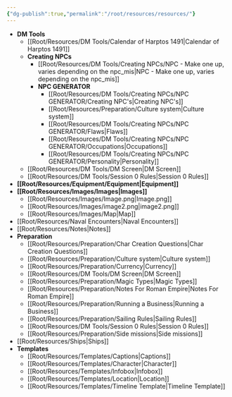 ```yaml
---
{"dg-publish":true,"permalink":"/root/resources/resources/"}
---
```



- **DM Tools**
	- [[Root/Resources/DM Tools/Calendar of Harptos 1491\|Calendar of Harptos 1491]]
	- **Creating NPCs**
		- [[Root/Resources/DM Tools/Creating NPCs/NPC - Make one up, varies depending on the npc_mis\|NPC - Make one up, varies depending on the npc_mis]]
		- **NPC GENERATOR**
			- [[Root/Resources/DM Tools/Creating NPCs/NPC GENERATOR/Creating NPC's\|Creating NPC's]]
			- [[Root/Resources/Preparation/Culture system\|Culture system]]
			- [[Root/Resources/DM Tools/Creating NPCs/NPC GENERATOR/Flaws\|Flaws]]
			- [[Root/Resources/DM Tools/Creating NPCs/NPC GENERATOR/Occupations\|Occupations]]
			- [[Root/Resources/DM Tools/Creating NPCs/NPC GENERATOR/Personality\|Personality]]
	- [[Root/Resources/DM Tools/DM Screen\|DM Screen]]
	- [[Root/Resources/DM Tools/Session 0 Rules\|Session 0 Rules]]
- **[[Root/Resources/Equipment/Equipment\|Equipment]]**
- **[[Root/Resources/Images/Images\|Images]]**
	- [[Root/Resources/Images/Image.png\|Image.png]]
	- [[Root/Resources/Images/image2.png\|image2.png]]
	- [[Root/Resources/Images/Map\|Map]]
- [[Root/Resources/Naval Encounters\|Naval Encounters]]
- [[Root/Resources/Notes\|Notes]]
- **Preparation**
	- [[Root/Resources/Preparation/Char Creation Questions\|Char Creation Questions]]
	- [[Root/Resources/Preparation/Culture system\|Culture system]]
	- [[Root/Resources/Preparation/Currency\|Currency]]
	- [[Root/Resources/DM Tools/DM Screen\|DM Screen]]
	- [[Root/Resources/Preparation/Magic Types\|Magic Types]]
	- [[Root/Resources/Preparation/Notes For Roman Empire\|Notes For Roman Empire]]
	- [[Root/Resources/Preparation/Running  a Business\|Running  a Business]]
	- [[Root/Resources/Preparation/Sailing Rules\|Sailing Rules]]
	- [[Root/Resources/DM Tools/Session 0 Rules\|Session 0 Rules]]
	- [[Root/Resources/Preparation/Side missions\|Side missions]]
- [[Root/Resources/Ships\|Ships]]
- **Templates**
	- [[Root/Resources/Templates/Captions\|Captions]]
	- [[Root/Resources/Templates/Character\|Character]]
	- [[Root/Resources/Templates/Infobox\|Infobox]]
	- [[Root/Resources/Templates/Location\|Location]]
	- [[Root/Resources/Templates/Timeline Template\|Timeline Template]]


